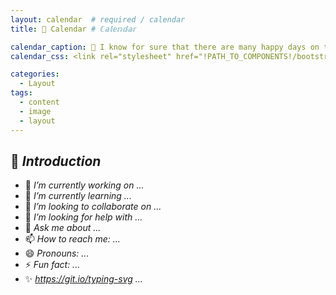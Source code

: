 ```yaml
---
layout: calendar  # required / calendar
title: 📆 Calendar # ℂ𝕒𝕝𝕖𝕟𝕕𝕒𝕣

calendar_caption: 💜 I know for sure that there are many happy days on this calendar! 💜   # optional
calendar_css: <link rel="stylesheet" href="!PATH_TO_COMPONENTS!/bootstrap-calendar/css/calendar.css">

categories:
  - Layout
tags:
  - content
  - image
  - layout
---
```


## 📜 _Introduction_

- 🔭 _I’m currently working on ..._
- 🌱 _I’m currently learning ..._
- 👯 _I’m looking to collaborate on ..._
- 🤔 _I’m looking for help with ..._
- 💬 _Ask me about ..._
- 📫 _How to reach me: ..._
- 😄 _Pronouns: ..._
- ⚡ _Fun fact: ..._
- ✨ _https://git.io/typing-svg ..._


